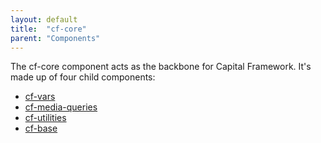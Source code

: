 ```yaml
---
layout: default
title:  "cf-core"
parent: "Components"
---
```


The cf-core component acts as the backbone for Capital Framework. It's made up of four child components:

- [cf-vars](/components/cf-core/cf-vars.html)
- [cf-media-queries](/components/cf-core/cf-media-queries.html)
- [cf-utilities](/components/cf-core/cf-utilities.html)
- [cf-base](/components/cf-core/cf-base.html)
